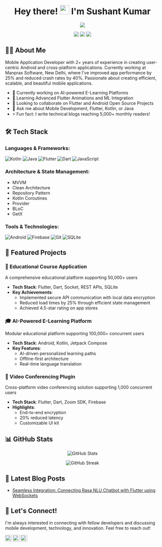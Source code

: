 <h1 align="center">Hey there! <img src="https://raw.githubusercontent.com/MartinHeinz/MartinHeinz/master/wave.gif" width="30px"> I'm Sushant Kumar</h1>

<p align="center">
  <img src="https://readme-typing-svg.herokuapp.com?lines=Mobile+Application+Developer;Flutter+%26+Android+Expert;Full+Stack+Developer;Always+learning+new+things&center=true&width=380&height=45">
</p>

<p align="center">
  <a href="mailto:sushant18072002@gmail.com"><img src="https://img.shields.io/badge/Email-sushant18072002%40gmail.com-blue?style=flat-square&logo=gmail"></a>
  <a href="https://www.linkedin.com/in/sushant-kumar-147ba7190"><img src="https://img.shields.io/badge/LinkedIn-Sushant_Kumar-blue?style=flat-square&logo=linkedin"></a>
  <img src="https://komarev.com/ghpvc/?username=sushant18072002&color=blue&style=flat-square">
</p>

## 👨‍💻 About Me

Mobile Application Developer with 2+ years of experience in creating user-centric Android and cross-platform applications. Currently working at Manprax Software, New Delhi, where I've improved app performance by 25% and reduced crash rates by 40%. Passionate about creating efficient, scalable, and beautiful mobile applications.

- 🔭 Currently working on AI-powered E-Learning Platforms
- 🌱 Learning Advanced Flutter Animations and ML Integration
- 👯 Looking to collaborate on Flutter and Android Open Source Projects
- 💬 Ask me about Mobile Development, Flutter, Kotlin, or Java
- ⚡ Fun fact: I write technical blogs reaching 5,000+ monthly readers!

## 🛠️ Tech Stack

### Languages & Frameworks:
![Kotlin](https://img.shields.io/badge/-Kotlin-0095D5?style=for-the-badge&logo=kotlin&logoColor=white)
![Java](https://img.shields.io/badge/-Java-007396?style=for-the-badge&logo=java&logoColor=white)
![Flutter](https://img.shields.io/badge/-Flutter-02569B?style=for-the-badge&logo=flutter&logoColor=white)
![Dart](https://img.shields.io/badge/-Dart-0175C2?style=for-the-badge&logo=dart&logoColor=white)
![JavaScript](https://img.shields.io/badge/-JavaScript-F7DF1E?style=for-the-badge&logo=javascript&logoColor=black)

### Architecture & State Management:
- MVVM
- Clean Architecture
- Repository Pattern
- Kotlin Coroutines
- Provider
- BLoC
- GetX

### Tools & Technologies:
![Android](https://img.shields.io/badge/-Android-3DDC84?style=for-the-badge&logo=android&logoColor=white)
![Firebase](https://img.shields.io/badge/-Firebase-FFCA28?style=for-the-badge&logo=firebase&logoColor=black)
![Git](https://img.shields.io/badge/-Git-F05032?style=for-the-badge&logo=git&logoColor=white)
![SQLite](https://img.shields.io/badge/-SQLite-003B57?style=for-the-badge&logo=sqlite&logoColor=white)

## 🚀 Featured Projects

### 📱 Educational Course Application
A comprehensive educational platform supporting 50,000+ users
- **Tech Stack**: Flutter, Dart, Socket, REST APIs, SQLite
- **Key Achievements**:
  - Implemented secure API communication with local data encryption
  - Reduced load times by 25% through efficient state management
  - Achieved 4.5-star rating on app stores

### 🎓 AI-Powered E-Learning Platform
Modular educational platform supporting 100,000+ concurrent users
- **Tech Stack**: Android, Kotlin, Jetpack Compose
- **Key Features**:
  - AI-driven personalized learning paths
  - Offline-first architecture
  - Real-time language translation


### 🎥 Video Conferencing Plugin
Cross-platform video conferencing solution supporting 1,000 concurrent users
- **Tech Stack**: Flutter, Dart, Zoom SDK, Firebase
- **Highlights**:
  - End-to-end encryption
  - 20% reduced latency
  - Customizable UI kit

## 📊 GitHub Stats

<p align="center">
  <img src="https://github-readme-stats.vercel.app/api?username=sushant18072002&show_icons=true&theme=radical" alt="GitHub Stats" />
</p>

<p align="center">
  <img src="https://github-readme-streak-stats.herokuapp.com/?user=sushant18072002&theme=radical" alt="GitHub Streak" />
</p>

## 📝 Latest Blog Posts
<!-- BLOG-POST-LIST:START -->
- [Seamless Integration: Connecting Rasa NLU Chatbot with Flutter using WebSockets](https://medium.com/@sushant18072002/seamless-integration-connecting-rasa-nlu-chatbot-with-flutter-using-websockets-f7ca66623c0d)
<!-- BLOG-POST-LIST:END -->

## 🤝 Let's Connect!

I'm always interested in connecting with fellow developers and discussing mobile development, technology, and innovation. Feel free to reach out!

[<img align="left" alt="LinkedIn" width="22px" src="https://cdn.jsdelivr.net/npm/simple-icons@v3/icons/linkedin.svg" />](https://www.linkedin.com/in/sushant-kumar-147ba7190)
[<img align="left" alt="GitHub" width="22px" src="https://cdn.jsdelivr.net/npm/simple-icons@v3/icons/github.svg" />](https://github.com/sushant18072002)
[<img align="left" alt="Email" width="22px" src="https://cdn.jsdelivr.net/npm/simple-icons@v3/icons/gmail.svg" />](mailto:sushant18072002@gmail.com)
